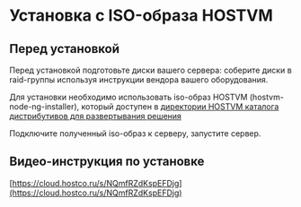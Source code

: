 # Установка с ISO-образа HOSTVM

## Перед установкой

Перед установкой подготовьте диски вашего сервера: соберите диски в raid-группы используя инструкции вендора вашего оборудования.

Для установки необходимо использовать iso-образ HOSTVM \(hostvm-node-ng-installer\), который доступен в [директории HOSTVM каталога дистрибутивов для развертывания решения](https://reestr.hostco.ru/downloads)

Подключите полученный iso-образ к серверу, запустите сервер.

## Видео-инструкция по установке

[https://cloud.hostco.ru/s/NQmfRZdKspEFDjg](https://cloud.hostco.ru/s/NQmfRZdKspEFDjg)

